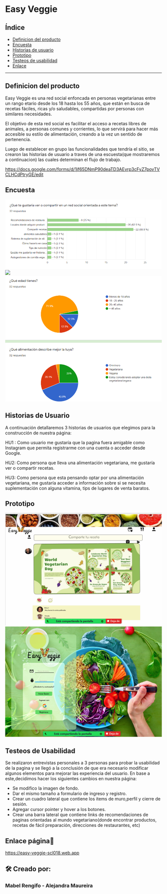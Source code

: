 # Easy Veggie
## Índice

* [Definicion del producto](#Definicion-de-producto)
* [Encuesta](#Encuesta)
* [Historias de usuario](#Historias-de-usuario)
* [Prototipo](#Prototipo)
* [Testeos de usabilidad](#Testeos-de-usabilidad)
* [Enlace](#enlace)
***

## Definicion del producto

Easy Veggie es una red social enfoncada en personas vegetarianas entre un rango etario desde los 18 hasta los 55 años, que están en busca de recetas fáciles, ricas y/o saludables, compartidas por personas con similares necesidades.

El objetivo de esta red social es facilitar el acceso a recetas libres de animales, a personas comunes y corrientes, lo que servirá para hacer más accesible su estilo de alimentación, creando a la vez un sentido de pertenencia.

Luego de establecer en grupo las funcionalidades que tendría el sitio, se crearon las historias de usuario a traves de una escuesta(que mostraremos a continuacion) las cuales determinan el flujo de trabajo.

https://docs.google.com/forms/d/1jf65DNmP90deaTD3AEvrp3cFyZ7povTVCLHCdPtryGE/edit

## Encuesta
![](src/imagenes/encuesta1.png)
![](src/imagenes/.encuesta3.png)
![](src/imagenes/encuesta4.png)


## Historias de Usuario

A continuación detallaremos 3 historias de usuarios que elegimos para la construcción de nuestra página:

HU1 : Como usuario me gustaría que la pagina fuera amigable como Instagram que permita registrarme con una cuenta o acceder desde Google.

HU2: Como persona que lleva una alimentación vegetariana, me gustaría ver o compartir recetas.

HU3: Como persona que esta pensando optar por una alimentación vegetariana, me gustaría acceder a información sobre si se necesita suplementación con alguna vitamina, tips de lugares de venta baratos.


## Prototipo
![](src/imagenes/figma1.png)
![](src/imagenes/figma2.png)


 ## Testeos de Usabilidad
 Se realizaron entrevistas personales a 3 personas para probar la usabilidad de la pagina y se llegó a la conclusión de que era necesario modificar algunos elementos para mejorar las experiencia del usuario. En base a este,decidimos hacer los siguientes cambios en nuestra página:

 - Se modifico la imagen de fondo.
 - Dar el mismo tamaño a formulario de ingreso y registro.
 - Crear un cuadro lateral que contiene los items de muro,perfil y cierre de sesión.
 - Agregar cursor pointer y hover a los botones.
 - Crear una barra lateral que contiene links de recomendaciones de paginas orientadas al mundo vegetariano(donde   encontrar productos, recetas de fácil preparación, direcciones de restaurantes, etc)


 ## Enlace página🚀
https://easy-veggie-scl018.web.app

 ## 🛠️ Creado por:

 ### Mabel Rengifo - Alejandra Maureira
